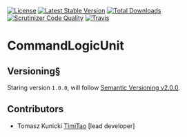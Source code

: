 [![License](https://poser.pugx.org/aggrego/command-login-unit/license.svg)](https://packagist.org/packages/aggrego/command-login-unit)
[![Latest Stable Version](https://poser.pugx.org/aggrego/command-login-unit/v/stable.svg)](https://packagist.org/packages/aggrego/command-login-unit)
[![Total Downloads](https://poser.pugx.org/aggrego/command-login-unit/downloads.svg)](https://packagist.org/packages/aggrego/command-login-unit)
[![Scrutinizer Code Quality](https://scrutinizer-ci.com/g/aggrego/CommandLogicUnit/badges/quality-score.png?b=master)](https://scrutinizer-ci.com/g/aggrego/CommandLogicUnit/?branch=master)
[![Travis](https://travis-ci.org/Aggrego/CommandLogicUnit.svg?branch=master)](https://travis-ci.org/Aggrego/CommandLogicUnit/builds)

# CommandLogicUnit

## Versioning§
 
Staring version ``1.0.0``, will follow [Semantic Versioning v2.0.0](http://semver.org/spec/v2.0.0.html).

## Contributors

* Tomasz Kunicki [TimiTao](http://github.com/timiTao) [lead developer]